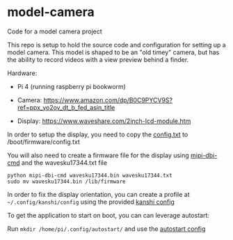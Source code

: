 # model-camera
Code for a model camera project

This repo is setup to hold the source code and configuration for setting up a model camera. This model is shaped to be an "old timey" camera, but has the ability to record videos with a view preview behind a finder.

Hardware:
- Pi 4 (running raspberry pi bookworm)

- Camera: https://www.amazon.com/dp/B0C9PYCV9S?ref=ppx_yo2ov_dt_b_fed_asin_title
- Display: https://www.waveshare.com/2inch-lcd-module.htm


In order to setup the display, you need to copy the [config.txt](config/config.txt) to /boot/firmware/config.txt

You will also need to create a firmware file for the display using [mipi-dbi-cmd](https://github.com/notro/panel-mipi-dbi/blob/main/mipi-dbi-cmd) and the wavesku17344.txt file

```
python mipi-dbi-cmd wavesku17344.bin wavesku17344.txt
sudo mv wavesku17344.bin /lib/firmware
```

In order to fix the display orientation, you can create a profile at `~/.config/kanshi/config` using the provided [kanshi config](config/kanshi/config)


To get the application to start on boot, you can can leverage autostart:

Run `mkdir /home/pi/.config/autostart/` and use the [autostart config](config/autostart/model-camera.desktop)
